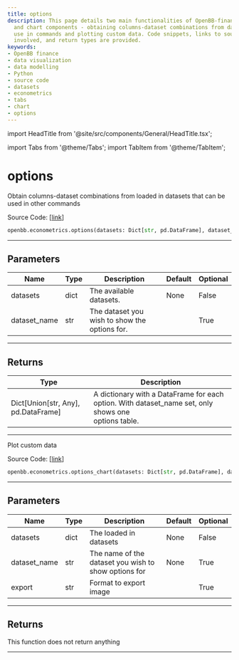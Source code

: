 ```yaml
---
title: options
description: This page details two main functionalities of OpenBB-finance's model
  and chart components - obtaining columns-dataset combinations from datasets for
  use in commands and plotting custom data. Code snippets, links to source code, parameters
  involved, and return types are provided.
keywords:
- OpenBB finance
- data visualization
- data modelling
- Python
- source code
- datasets
- econometrics
- tabs
- chart
- options
---
```


import HeadTitle from '@site/src/components/General/HeadTitle.tsx';

<HeadTitle title="options - Econometrics - Reference | OpenBB SDK Docs" />

import Tabs from '@theme/Tabs';
import TabItem from '@theme/TabItem';

# options

<Tabs>
<TabItem value="model" label="Model" default>

Obtain columns-dataset combinations from loaded in datasets that can be used in other commands

Source Code: [[link](https://github.com/OpenBB-finance/OpenBBTerminal/tree/main/openbb_terminal/econometrics/econometrics_model.py#L23)]

```python
openbb.econometrics.options(datasets: Dict[str, pd.DataFrame], dataset_name: str = "")
```

---

## Parameters

| Name | Type | Description | Default | Optional |
| ---- | ---- | ----------- | ------- | -------- |
| datasets | dict | The available datasets. | None | False |
| dataset_name | str | The dataset you wish to show the options for. |  | True |


---

## Returns

| Type | Description |
| ---- | ----------- |
| Dict[Union[str, Any], pd.DataFrame] | A dictionary with a DataFrame for each option. With dataset_name set, only shows one<br/>options table. |
---

</TabItem>
<TabItem value="view" label="Chart">

Plot custom data

Source Code: [[link](https://github.com/OpenBB-finance/OpenBBTerminal/tree/main/openbb_terminal/econometrics/econometrics_view.py#L27)]

```python
openbb.econometrics.options_chart(datasets: Dict[str, pd.DataFrame], dataset_name: str = None, export: str = "")
```

---

## Parameters

| Name | Type | Description | Default | Optional |
| ---- | ---- | ----------- | ------- | -------- |
| datasets | dict | The loaded in datasets | None | False |
| dataset_name | str | The name of the dataset you wish to show options for | None | True |
| export | str | Format to export image |  | True |


---

## Returns

This function does not return anything

---

</TabItem>
</Tabs>
